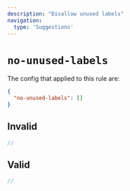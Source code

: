 ```yaml
---
description: "Disallow unused labels"
navigation:
  type: 'Suggestions'
---
```


# `no-unused-labels`

The config that applied to this rule are:

```json
{
  "no-unused-labels": []
}
```

## Invalid

```js invalid
//
```

## Valid

```js valid
//
```
  